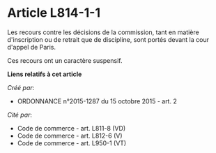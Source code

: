 # Article L814-1-1

Les recours contre les décisions de la commission, tant en matière d'inscription ou de retrait que de discipline, sont portés
devant la cour d'appel de Paris. 

Ces recours ont un caractère suspensif.

**Liens relatifs à cet article**

_Créé par_:

  - ORDONNANCE n°2015-1287 du 15 octobre 2015 - art. 2

_Cité par_:

  - Code de commerce - art. L811-8 (VD)
  - Code de commerce - art. L812-6 (V)
  - Code de commerce - art. L950-1 (VT)

